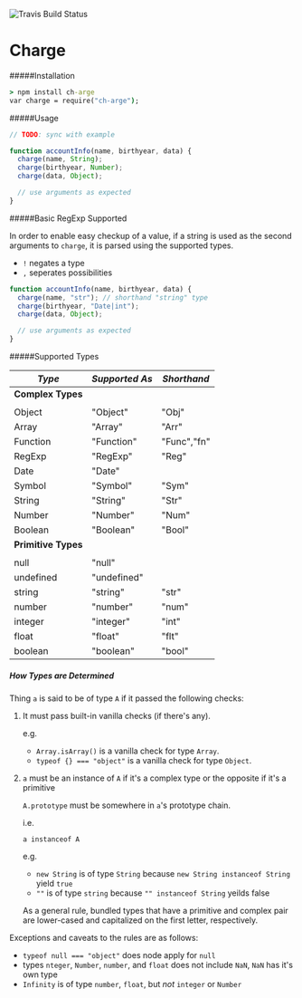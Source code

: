 ![Travis Build Status](https://travis-ci.org/reecehudson/charge.svg)

Charge
======

#####Installation
```cmd
> npm install ch-arge
var charge = require("ch-arge");
```

#####Usage
```js
// TODO: sync with example

function accountInfo(name, birthyear, data) {
  charge(name, String);
  charge(birthyear, Number);
  charge(data, Object);

  // use arguments as expected
}
```

#####Basic RegExp Supported

In order to enable easy checkup of a value, if a string is used as the
second arguments to `charge`, it is parsed using the supported types.
* `!` negates a type
* `,` seperates possibilities

```js
function accountInfo(name, birthyear, data) {
  charge(name, "str"); // shorthand "string" type
  charge(birthyear, "Date|int");
  charge(data, Object);

  // use arguments as expected
}
```

#####Supported Types


|*Type*     |*Supported As*   |*Shorthand*|
|-----------|-----------------|-----------|
|**Complex Types**                        |
|                                         |
|Object     |"Object"         |"Obj"      |
|Array      |"Array"          |"Arr"      |
|Function   |"Function"       |"Func","fn"|
|RegExp     |"RegExp"         |"Reg"      |
|Date       |"Date"           |           |
|Symbol     |"Symbol"         |"Sym"      |
|String     |"String"         |"Str"      |
|Number     |"Number"         |"Num"      |
|Boolean    |"Boolean"        |"Bool"     |
|**Primitive Types**                      |
|                                         |
|null       |"null"           |           |
|undefined  |"undefined"      |           |
|string     |"string"         |"str"      |
|number     |"number"         |"num"      |
|integer    |"integer"        |"int"      |
|float      |"float"          |"flt"      |
|boolean    |"boolean"        |"bool"     |

##### How Types are Determined

Thing `a` is said to be of type `A` if it passed the following checks:

1.  It must pass built-in vanilla checks (if there's any).

    e.g.

    * `Array.isArray()` is a vanilla check for type `Array`.
    * `typeof {} === "object"` is a vanilla check for type `Object`.

2. `a` must be an instance of `A` if it's a complex type or the opposite if it's
    a primitive

    `A.prototype` must be somewhere in `a`'s prototype chain.

    i.e.

    `a instanceof A`

    e.g.

    * `new String` is of type `String` because `new String instanceof String`
      yield `true`
    * `""` is of type `string` because `"" instanceof String` yeilds false

    As a general rule, bundled types that have a primitive and complex pair
    are lower-cased and capitalized on the first letter, respectively.

Exceptions and caveats to the rules are as follows:

* `typeof null === "object"` does node apply for `null`
* types `nteger`, `Number`, `number`, and `float` does not include `NaN`, `NaN`
  has it's own type
* `Infinity` is of type `number`, `float`, but _not_ `integer` or `Number`

